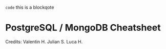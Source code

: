 `code` this is a blockqote

# PostgreSQL / MongoDB Cheatsheet

Credits:  Valentin H. 
          Julian S.
          Luca H.
